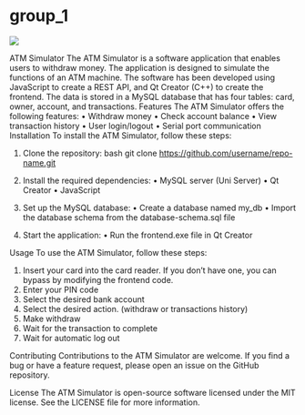 # group_1

<img src="er-diagram.png">

ATM Simulator
The ATM Simulator is a software application that enables users to withdraw money. The application is designed to simulate the functions of an ATM machine. The software has been developed using JavaScript to create a REST API, and Qt Creator (C++) to create the frontend. The data is stored in a MySQL database that has four tables: card, owner, account, and transactions.
Features
The ATM Simulator offers the following features:
•	Withdraw money
•	Check account balance
•	View transaction history
•	User login/logout
•	Serial port communication
Installation
To install the ATM Simulator, follow these steps:
1.	Clone the repository:
bash
git clone https://github.com/username/repo-name.git

2.	Install the required dependencies:
•	MySQL server (Uni Server)
•	Qt Creator
•	JavaScript
3.	Set up the MySQL database:
•	Create a database named my_db
•	Import the database schema from the database-schema.sql file
4.	Start the application:
•	Run the frontend.exe file in Qt Creator

Usage
To use the ATM Simulator, follow these steps:
1.	Insert your card into the card reader. If you don’t have one, you can bypass by modifying the frontend code.
2.	Enter your PIN code
3.	Select the desired bank account
4.	Select the desired action. (withdraw or transactions history)
5.	Make withdraw
6.	Wait for the transaction to complete
7.	Wait for automatic log out

Contributing
Contributions to the ATM Simulator are welcome. If you find a bug or have a feature request, please open an issue on the GitHub repository.

License
The ATM Simulator is open-source software licensed under the MIT license. See the LICENSE file for more information.

